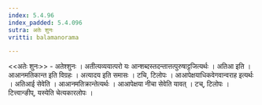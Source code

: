 ```yaml
---
index: 5.4.96
index_padded: 5.4.096
sutra: अतेः शुनः
vritti: balamanorama

---
```

<<अतेः शुनः>> - अतेश्शुनः । अतीत्यव्ययात्परो यः आन्शब्दस्तदन्तात्तत्पुरुषाट्टजित्यर्थः । अतिआ इति । आआनमतिकान्त इति विग्रहः । अत्यादय इति समासः । टचि, टिलोपः । आआपेक्षयाधिकवेगवान्वराह इत्यर्थः । अतिआई सेवेति । आआनमतिक्रान्तेत्यर्थः । आआपेक्षया नीचा सेवेति यावत् । टच्, टिलोपः । टित्त्वान्ङीप्, यस्येति चेत्यकारलोपः । 